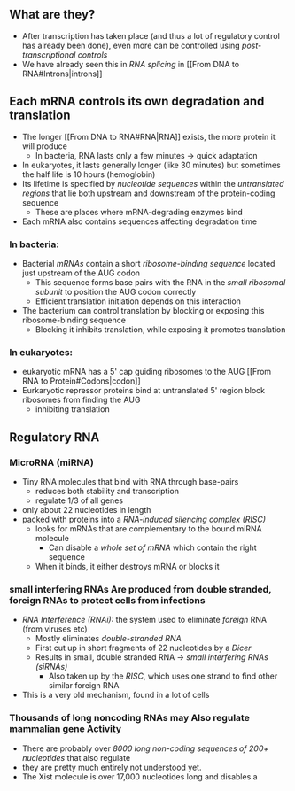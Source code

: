 ## What are they?
- After transcription has taken place (and thus a lot of regulatory control has already been done), even more can be controlled using *post-transcriptional controls*
- We have already seen this in *RNA splicing* in [[From DNA to RNA#Introns|introns]]

## Each mRNA controls its own degradation and translation
- The longer [[From DNA to RNA#RNA|RNA]] exists, the more protein it will produce
	- In bacteria, RNA lasts only a few minutes -> quick adaptation
- In eukaryotes, it lasts generally longer (like 30 minutes) but sometimes the half life is 10 hours (hemoglobin)
- Its lifetime is specified by *nucleotide sequences* within the *untranslated regions* that lie both upstream and downstream of the protein-coding sequence
	- These are places where mRNA-degrading enzymes bind
- Each mRNA also contains sequences affecting degradation time
### In bacteria:
- Bacterial _mRNAs_ contain a short _ribosome-binding sequence_ located just upstream of the AUG codon
    - This sequence forms base pairs with the RNA in the _small ribosomal subunit_ to position the AUG codon correctly
    - Efficient translation initiation depends on this interaction
- The bacterium can control translation by blocking or exposing this ribosome-binding sequence
    - Blocking it inhibits translation, while exposing it promotes translation
### In eukaryotes:
- eukaryotic mRNA has a 5' cap guiding ribosomes to the AUG [[From RNA to Protein#Codons|codon]]
- Eurkaryotic repressor proteins bind at untranslated 5' region block ribosomes from finding the AUG
	- inhibiting translation
## Regulatory RNA
### MicroRNA (miRNA)
- Tiny RNA molecules that bind with RNA through base-pairs
	- reduces both stability and transcription
	- regulate 1/3 of all genes
- only about 22 nucleotides in length
- packed with proteins into a *RNA-induced silencing complex (RISC)*
	- looks for  mRNAs that are complementary to the bound miRNA molecule
		- Can disable a *whole set of mRNA* which contain the right sequence
	- When it binds, it either destroys mRNA or blocks it
### small interfering RNAs Are produced from double stranded, foreign RNAs to protect cells from infections
- *RNA Interference (RNAi):* the system used to eliminate *foreign* RNA (from viruses etc)
	- Mostly eliminates *double-stranded RNA*
	- First cut up in short fragments of 22 nucleotides by a *Dicer*
	- Results in small, double stranded RNA -> *small interfering RNAs (siRNAs)*
		- Also taken up by the *RISC*, which uses one strand to find other similar foreign RNA
- This is a very old mechanism, found in a lot of cells
### Thousands of long noncoding RNAs may Also regulate mammalian gene Activity
- There are probably over *8000* *long non-coding sequences of 200+ nucleotides* that also regulate
- they are pretty much entirely not understood yet.
- The Xist molecule is over 17,000 nucleotides long and disables a